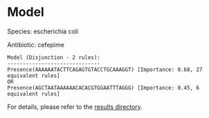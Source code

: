 
# Model

Species: escherichia coli

Antibiotic: cefepime

```
Model (Disjunction - 2 rules):
------------------------------
Presence(AAAAAATACTTCAGAGTGTACCTGCAAAGGT) [Importance: 0.68, 27 equivalent rules]
OR
Presence(AGCTAATAAAAAACACACGTGGAATTTAGGG) [Importance: 0.45, 6 equivalent rules]

```

For details, please refer to the [results directory](../../../../../results/scm_b/escherichia+coli/cefepime/repeat_9/).

